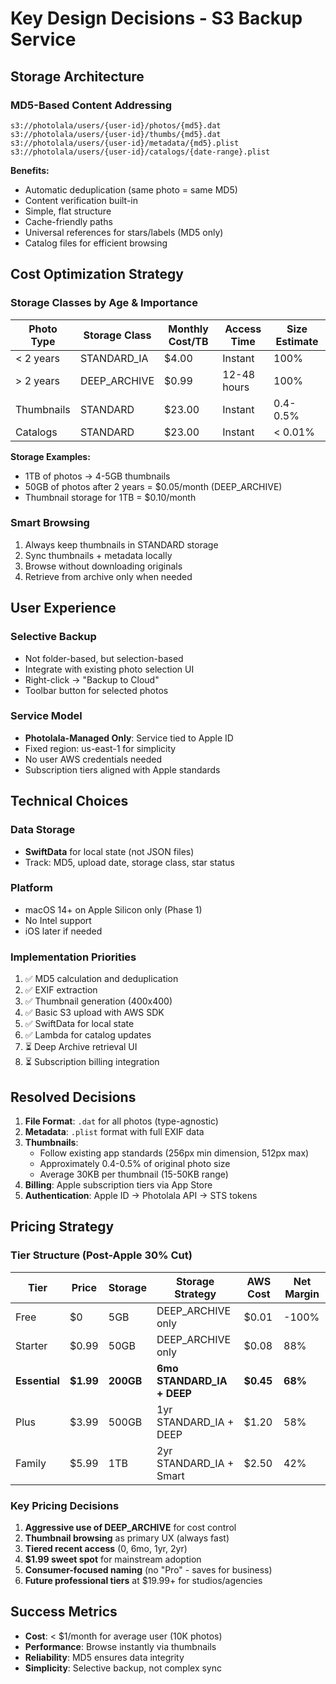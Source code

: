 # Key Design Decisions - S3 Backup Service

## Storage Architecture

### MD5-Based Content Addressing
```
s3://photolala/users/{user-id}/photos/{md5}.dat
s3://photolala/users/{user-id}/thumbs/{md5}.dat  
s3://photolala/users/{user-id}/metadata/{md5}.plist
s3://photolala/users/{user-id}/catalogs/{date-range}.plist
```

**Benefits:**
- Automatic deduplication (same photo = same MD5)
- Content verification built-in
- Simple, flat structure
- Cache-friendly paths
- Universal references for stars/labels (MD5 only)
- Catalog files for efficient browsing

## Cost Optimization Strategy

### Storage Classes by Age & Importance

| Photo Type | Storage Class | Monthly Cost/TB | Access Time | Size Estimate |
|------------|--------------|-----------------|-------------|---------------|
| < 2 years | STANDARD_IA | $4.00 | Instant | 100% |
| > 2 years | DEEP_ARCHIVE | $0.99 | 12-48 hours | 100% |
| Thumbnails | STANDARD | $23.00 | Instant | 0.4-0.5% |
| Catalogs | STANDARD | $23.00 | Instant | < 0.01% |

**Storage Examples:**
- 1TB of photos → 4-5GB thumbnails
- 50GB of photos after 2 years = $0.05/month (DEEP_ARCHIVE)
- Thumbnail storage for 1TB = $0.10/month

### Smart Browsing
1. Always keep thumbnails in STANDARD storage
2. Sync thumbnails + metadata locally
3. Browse without downloading originals
4. Retrieve from archive only when needed

## User Experience

### Selective Backup
- Not folder-based, but selection-based
- Integrate with existing photo selection UI
- Right-click → "Backup to Cloud"
- Toolbar button for selected photos

### Service Model
- **Photolala-Managed Only**: Service tied to Apple ID
- Fixed region: us-east-1 for simplicity
- No user AWS credentials needed
- Subscription tiers aligned with Apple standards

## Technical Choices

### Data Storage
- **SwiftData** for local state (not JSON files)
- Track: MD5, upload date, storage class, star status

### Platform
- macOS 14+ on Apple Silicon only (Phase 1)
- No Intel support
- iOS later if needed

### Implementation Priorities
1. ✅ MD5 calculation and deduplication
2. ✅ EXIF extraction
3. ✅ Thumbnail generation (400x400)
4. ✅ Basic S3 upload with AWS SDK
5. ✅ SwiftData for local state
6. ✅ Lambda for catalog updates
7. ⏳ Deep Archive retrieval UI
8. ⏳ Subscription billing integration

## Resolved Decisions

1. **File Format**: `.dat` for all photos (type-agnostic)
2. **Metadata**: `.plist` format with full EXIF data
3. **Thumbnails**: 
   - Follow existing app standards (256px min dimension, 512px max)
   - Approximately 0.4-0.5% of original photo size
   - Average 30KB per thumbnail (15-50KB range)
4. **Billing**: Apple subscription tiers via App Store
5. **Authentication**: Apple ID → Photolala API → STS tokens

## Pricing Strategy

### Tier Structure (Post-Apple 30% Cut)

| Tier | Price | Storage | Storage Strategy | AWS Cost | Net Margin |
|------|-------|---------|------------------|----------|------------|
| Free | $0 | 5GB | DEEP_ARCHIVE only | $0.01 | -100% |
| Starter | $0.99 | 50GB | DEEP_ARCHIVE only | $0.08 | 88% |
| **Essential** | **$1.99** | **200GB** | **6mo STANDARD_IA + DEEP** | **$0.45** | **68%** |
| Plus | $3.99 | 500GB | 1yr STANDARD_IA + DEEP | $1.20 | 58% |
| Family | $5.99 | 1TB | 2yr STANDARD_IA + Smart | $2.50 | 42% |

### Key Pricing Decisions
1. **Aggressive use of DEEP_ARCHIVE** for cost control
2. **Thumbnail browsing** as primary UX (always fast)
3. **Tiered recent access** (0, 6mo, 1yr, 2yr)
4. **$1.99 sweet spot** for mainstream adoption
5. **Consumer-focused naming** (no "Pro" - saves for business)
6. **Future professional tiers** at $19.99+ for studios/agencies

## Success Metrics

- **Cost**: < $1/month for average user (10K photos)
- **Performance**: Browse instantly via thumbnails
- **Reliability**: MD5 ensures data integrity
- **Simplicity**: Selective backup, not complex sync